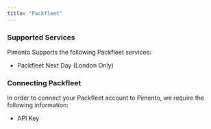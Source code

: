 ```yaml
---
title: "Packfleet"
---
```


### Supported Services

Pimento Supports the following Packfleet services:

- Packfleet Next Day (London Only)

### Connecting Packfleet

In order to connect your Packfleet account to Pimento, we require the following information:

- API Key
